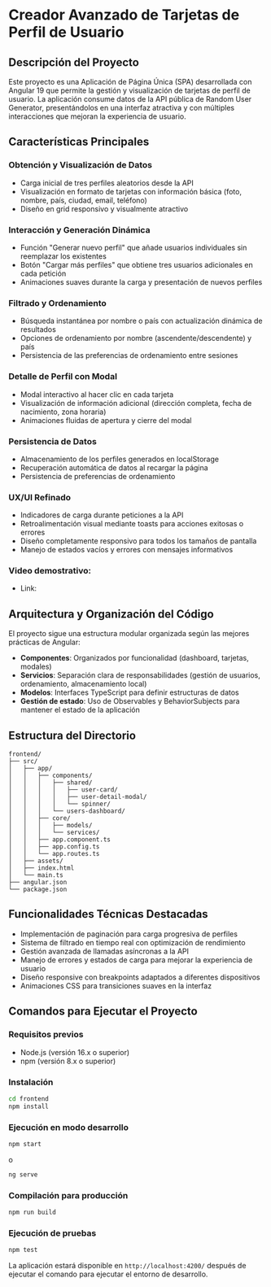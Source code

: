 # Creador Avanzado de Tarjetas de Perfil de Usuario

## Descripción del Proyecto

Este proyecto es una Aplicación de Página Única (SPA) desarrollada con Angular 19 que permite la gestión y visualización de tarjetas de perfil de usuario. La aplicación consume datos de la API pública de Random User Generator, presentándolos en una interfaz atractiva y con múltiples interacciones que mejoran la experiencia de usuario.

## Características Principales

### Obtención y Visualización de Datos
- Carga inicial de tres perfiles aleatorios desde la API
- Visualización en formato de tarjetas con información básica (foto, nombre, país, ciudad, email, teléfono)
- Diseño en grid responsivo y visualmente atractivo

### Interacción y Generación Dinámica
- Función "Generar nuevo perfil" que añade usuarios individuales sin reemplazar los existentes
- Botón "Cargar más perfiles" que obtiene tres usuarios adicionales en cada petición
- Animaciones suaves durante la carga y presentación de nuevos perfiles

### Filtrado y Ordenamiento
- Búsqueda instantánea por nombre o país con actualización dinámica de resultados
- Opciones de ordenamiento por nombre (ascendente/descendente) y país
- Persistencia de las preferencias de ordenamiento entre sesiones

### Detalle de Perfil con Modal
- Modal interactivo al hacer clic en cada tarjeta
- Visualización de información adicional (dirección completa, fecha de nacimiento, zona horaria)
- Animaciones fluidas de apertura y cierre del modal

### Persistencia de Datos
- Almacenamiento de los perfiles generados en localStorage
- Recuperación automática de datos al recargar la página
- Persistencia de preferencias de ordenamiento

### UX/UI Refinado
- Indicadores de carga durante peticiones a la API
- Retroalimentación visual mediante toasts para acciones exitosas o errores
- Diseño completamente responsivo para todos los tamaños de pantalla
- Manejo de estados vacíos y errores con mensajes informativos

### Video demostrativo: 
- Link:

## Arquitectura y Organización del Código

El proyecto sigue una estructura modular organizada según las mejores prácticas de Angular:

- **Componentes**: Organizados por funcionalidad (dashboard, tarjetas, modales)
- **Servicios**: Separación clara de responsabilidades (gestión de usuarios, ordenamiento, almacenamiento local)
- **Modelos**: Interfaces TypeScript para definir estructuras de datos
- **Gestión de estado**: Uso de Observables y BehaviorSubjects para mantener el estado de la aplicación

## Estructura del Directorio

```
frontend/
├── src/
│   ├── app/
│   │   ├── components/
│   │   │   ├── shared/
│   │   │   │   ├── user-card/
│   │   │   │   ├── user-detail-modal/
│   │   │   │   └── spinner/
│   │   │   └── users-dashboard/
│   │   ├── core/
│   │   │   ├── models/
│   │   │   └── services/
│   │   ├── app.component.ts
│   │   ├── app.config.ts
│   │   └── app.routes.ts
│   ├── assets/
│   ├── index.html
│   └── main.ts
├── angular.json
└── package.json
```

## Funcionalidades Técnicas Destacadas

- Implementación de paginación para carga progresiva de perfiles
- Sistema de filtrado en tiempo real con optimización de rendimiento
- Gestión avanzada de llamadas asíncronas a la API
- Manejo de errores y estados de carga para mejorar la experiencia de usuario
- Diseño responsive con breakpoints adaptados a diferentes dispositivos
- Animaciones CSS para transiciones suaves en la interfaz

## Comandos para Ejecutar el Proyecto

### Requisitos previos
- Node.js (versión 16.x o superior)
- npm (versión 8.x o superior)

### Instalación
```bash
cd frontend
npm install
```

### Ejecución en modo desarrollo
```bash
npm start
```
o
```bash
ng serve
```

### Compilación para producción
```bash
npm run build
```

### Ejecución de pruebas
```bash
npm test
```

La aplicación estará disponible en `http://localhost:4200/` después de ejecutar el comando para ejecutar el entorno de desarrollo.
